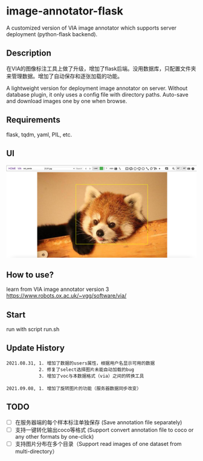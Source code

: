 # image-annotator-flask
A customized version of VIA image annotator which supports server deployment (python-flask backend).

## Description
在VIA的图像标注工具上做了升级，增加了flask后端。没用数据库，只配置文件夹来管理数据。增加了自动保存和逐张加载的功能。

A lightweight version for deployment image annotator on server. Without database plugin, it only uses a config file with directory paths. Auto-save and download images one by one when browse.

## Requirements
flask, tqdm, yaml, PIL, etc.

## UI
![page](src/pic/a.jpg)

## How to use?
learn from VIA image annotator version 3 
https://www.robots.ox.ac.uk/~vgg/software/via/


## Start
run with script run.sh

## Update History
    2021.08.31, 1. 增加了数据的users属性，根据用户名显示可用的数据
                2. 修复了select选择图片未能自动加载的bug
                3. 增加了voc与本数据格式（via）之间的转换工具

    2021.09.08, 1. 增加了旋转图片的功能（服务器数据同步改变）
## TODO
- [ ] 在服务器端的每个样本标注单独保存 (Save annotation file separately)
- [ ] 支持一键转化输出coco等格式 (Support convert annotation file to coco or any other formats by one-click)
- [ ] 支持图片分布在多个目录（Support read images of one dataset from multi-directory）
